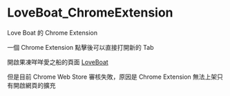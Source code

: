 # LoveBoat_ChromeExtension
Love Boat 的 Chrome Extension

一個 Chrome Extension 點擊後可以直接打開新的 Tab

開啟果凍咩咩愛之船的頁面 [LoveBoat](https://pinkpika.github.io/LoveBoat/)

但是目前 Chrome Web Store 審核失敗，原因是 Chrome Extension 無法上架只有開啟網頁的擴充
